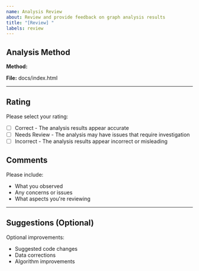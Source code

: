 ```yaml
---
name: Analysis Review
about: Review and provide feedback on graph analysis results
title: "[Review] "
labels: review
---
```


## Analysis Method

**Method:** <!-- Replace with: coattendance, field-degree, path-structure, centrality, clustering, or components -->

**File:** docs/index.html

---

## Rating

Please select your rating:

- [ ] Correct - The analysis results appear accurate
- [ ] Needs Review - The analysis may have issues that require investigation  
- [ ] Incorrect - The analysis results appear incorrect or misleading

## Comments

<!-- Provide your feedback, observations, or concerns about this analysis -->

Please include:
- What you observed
- Any concerns or issues
- What aspects you're reviewing

---

## Suggestions (Optional)

<!-- If you have specific suggestions, patches, or corrections, please provide them here -->

Optional improvements:
- Suggested code changes
- Data corrections
- Algorithm improvements

